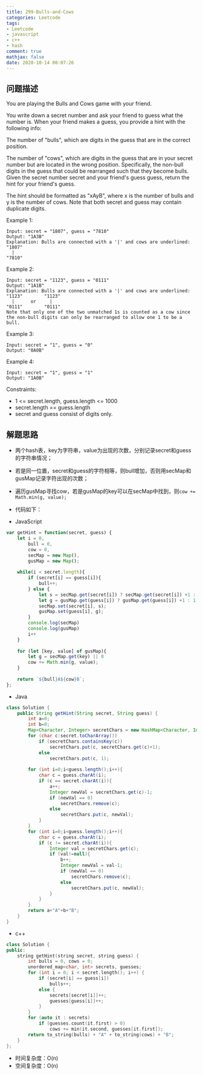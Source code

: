 ```yaml
---
title: 299-Bulls-and-Cows
categories: Leetcode
tags: 
- Leetcode
- javascript
- c++
- hash
comment: true
mathjax: false
date: 2020-10-14 00:07:26
---
```


## 问题描述

You are playing the Bulls and Cows game with your friend.

You write down a secret number and ask your friend to guess what the number is. When your friend makes a guess, you provide a hint with the following info:

The number of "bulls", which are digits in the guess that are in the correct position.
<!--more-->

The number of "cows", which are digits in the guess that are in your secret number but are located in the wrong position. Specifically, the non-bull digits in the guess that could be rearranged such that they become bulls.
Given the secret number secret and your friend's guess guess, return the hint for your friend's guess.

The hint should be formatted as "xAyB", where x is the number of bulls and y is the number of cows. Note that both secret and guess may contain duplicate digits.

 

Example 1:

```
Input: secret = "1807", guess = "7810"
Output: "1A3B"
Explanation: Bulls are connected with a '|' and cows are underlined:
"1807"
  |
"7810"
```

Example 2:

```
Input: secret = "1123", guess = "0111"
Output: "1A1B"
Explanation: Bulls are connected with a '|' and cows are underlined:
"1123"        "1123"
  |      or     |
"0111"        "0111"
Note that only one of the two unmatched 1s is counted as a cow since the non-bull digits can only be rearranged to allow one 1 to be a bull.
```

Example 3:

```
Input: secret = "1", guess = "0"
Output: "0A0B"
```

Example 4:

```
Input: secret = "1", guess = "1"
Output: "1A0B"
```

Constraints:

- 1 <= secret.length, guess.length <= 1000
- secret.length == guess.length
- secret and guess consist of digits only.

## 解题思路

- 两个hash表，key为字符串，value为出现的次数，分别记录secret和guess 的字符串情况；
- 若是同一位置，secret和guess的字符相等，则bull增加，否则用secMap和gusMap记录字符出现的次数；
- 遍历gusMap寻找cow，若是gusMap的key可以在secMap中找到，则`cow += Math.min(g, value);`


- 代码如下：

- JavaScript

```JavaScript
var getHint = function(secret, guess) {
    let i = 0,
        bull = 0,
        cow = 0,
        secMap = new Map(),
        gusMap = new Map();
    
    while(i < secret.length){
        if (secret[i] == guess[i]){
            bull++;
        } else {
            let s = secMap.get(secret[i]) ? secMap.get(secret[i]) +1 : 1;
            let g = gusMap.get(guess[i]) ? gusMap.get(guess[i]) +1 : 1;
            secMap.set(secret[i], s);
            gusMap.set(guess[i], g);
        }
        console.log(secMap)
        console.log(gusMap)
        i++
    }
    
    for (let [key, value] of gusMap){
        let g = secMap.get(key) || 0
        cow += Math.min(g, value);
    }
    
    return `${bull}A${cow}B`;
};

```

- Java
  
```java
class Solution {
    public String getHint(String secret, String guess) {
        int a=0;
		int b=0;
		Map<Character, Integer> secretChars = new HashMap<Character, Integer>();
		for (char c:secret.toCharArray())
			if (secretChars.containsKey(c))
				secretChars.put(c, secretChars.get(c)+1);
			else
				secretChars.put(c, 1);
				
		for (int i=0;i<guess.length();i++){
			char c = guess.charAt(i);
			if (c == secret.charAt(i)){
				a++;
				Integer newVal = secretChars.get(c)-1;
				if (newVal == 0)
					secretChars.remove(c);
				else
					secretChars.put(c, newVal);
			}
		}
		for (int i=0;i<guess.length();i++){
			char c = guess.charAt(i);
			if (c != secret.charAt(i)){
				Integer val = secretChars.get(c);
				if (val!=null){
					b++;
					Integer newVal = val-1;
					if (newVal == 0)
						secretChars.remove(c);
					else
						secretChars.put(c, newVal);
				}
			}
		}
		return a+"A"+b+"B";
    }
}
```

- c++

```cpp
class Solution {
public:
    string getHint(string secret, string guess) {
        int bulls = 0, cows = 0;
        unordered_map<char, int> secrets, guesses;
        for (int i = 0; i < secret.length(); i++) {
            if (secret[i] == guess[i])
                bulls++;
            else {
                secrets[secret[i]]++;
                guesses[guess[i]]++;
            }
        }
        for (auto it : secrets)
            if (guesses.count(it.first) > 0)
                cows += min(it.second, guesses[it.first]);
        return to_string(bulls) + "A" + to_string(cows) + "B";
    }
};
```


- 时间复杂度：O(n)
- 空间复杂度：O(n)

